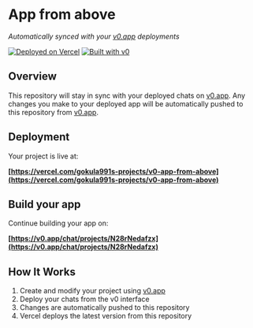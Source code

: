 # App from above

*Automatically synced with your [v0.app](https://v0.app) deployments*

[![Deployed on Vercel](https://img.shields.io/badge/Deployed%20on-Vercel-black?style=for-the-badge&logo=vercel)](https://vercel.com/gokula991s-projects/v0-app-from-above)
[![Built with v0](https://img.shields.io/badge/Built%20with-v0.app-black?style=for-the-badge)](https://v0.app/chat/projects/N28rNedafzx)

## Overview

This repository will stay in sync with your deployed chats on [v0.app](https://v0.app).
Any changes you make to your deployed app will be automatically pushed to this repository from [v0.app](https://v0.app).

## Deployment

Your project is live at:

**[https://vercel.com/gokula991s-projects/v0-app-from-above](https://vercel.com/gokula991s-projects/v0-app-from-above)**

## Build your app

Continue building your app on:

**[https://v0.app/chat/projects/N28rNedafzx](https://v0.app/chat/projects/N28rNedafzx)**

## How It Works

1. Create and modify your project using [v0.app](https://v0.app)
2. Deploy your chats from the v0 interface
3. Changes are automatically pushed to this repository
4. Vercel deploys the latest version from this repository